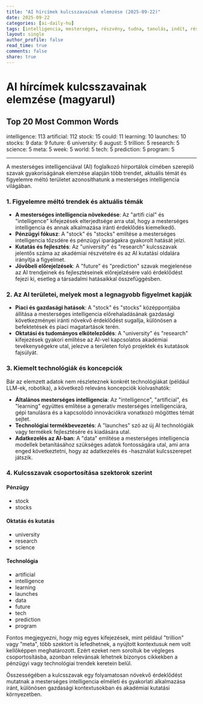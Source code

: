 ```yaml
---
title: "AI hírcímek kulcsszavainak elemzése (2025-09-22)"
date: 2025-09-22
categories: [ai-daily-hu]
tags: [intelligencia, mesterséges, részvény, tudna, tanulás, indít, részvények, adatok, jövő, egyetem, augusztus, trillió, kutatás, tudomány, meta, hét, világ, tech, előrejelzés, program]
layout: single
author_profile: false
read_time: true
comments: false
share: true
---
```


# AI hírcímek kulcsszavainak elemzése (magyarul)

## Top 20 Most Common Words

intelligence: 113
artificial: 112
stock: 15
could: 11
learning: 10
launches: 10
stocks: 9
data: 9
future: 6
university: 6
august: 5
trillion: 5
research: 5
science: 5
meta: 5
week: 5
world: 5
tech: 5
prediction: 5
program: 5

---

A mesterséges intelligenciával (AI) foglalkozó hírportálok címében szereplő szavak gyakoriságának elemzése alapján több trendet, aktuális témát és figyelemre méltó területet azonosíthatunk a mesterséges intelligencia világában.

### 1. Figyelemre méltó trendek és aktuális témák
- **A mesterséges intelligencia növekedése**: Az "artifi cial" és "intelligence" kifejezések elterjedtsége arra utal, hogy a mesterséges intelligencia és annak alkalmazása iránti érdeklődés kiemelkedő.
- **Pénzügyi fókusz**: A "stock" és "stocks" említése a mesterséges intelligencia tőzsdére és pénzügyi iparágakra gyakorolt hatását jelzi.
- **Kutatás és fejlesztés**: Az "university" és "research" kulcsszavak jelentős száma az akadémiai részvételre és az AI kutatási oldalára irányítja a figyelmet.
- **Jövőbeli előrejelzések**: A "future" és "prediction" szavak megjelenése az AI trendjeinek és fejlesztéseinek előrejelzésére való érdeklődést fejezi ki, esetleg a társadalmi hatásaikkal összefüggésben.

### 2. Az AI területei, melyek most a legnagyobb figyelmet kapják
- **Piaci és gazdasági hatások**: A "stock" és "stocks" középpontjába állítása a mesterséges intelligencia előrehaladásának gazdasági következményei iránti növekvő érdeklődést sugallja, különösen a befektetések és piaci magatartások terén.
- **Oktatási és tudományos elköteleződés**: A "university" és "research" kifejezések gyakori említése az AI-vel kapcsolatos akadémiai tevékenységekre utal, jelezve a területen folyó projektek és kutatások fajsúlyát.

### 3. Kiemelt technológiák és koncepciók
Bár az elemzett adatok nem részleteznek konkrét technológiákat (például LLM-ek, robotika), a következő releváns koncepciók kiolvashatók:
- **Általános mesterséges intelligencia**: Az "intelligence", "artificial", és "learning" együttes említése a generatív mesterséges intelligenciára, gépi tanulásra és a kapcsolódó innovációkra vonatkozó mögöttes témát sejtet.
- **Technológiai termékbevezetés**: A "launches" szó az új AI technológiák vagy termékek fejlesztésére és kiadására utal.
- **Adatkezelés az AI-ban**: A "data" említése a mesterséges intelligencia modellek betanításához szükséges adatok fontosságára utal, ami arra enged következtetni, hogy az adatkezelés és -használat kulcsszerepet játszik.

### 4. Kulcsszavak csoportosítása szektorok szerint

#### Pénzügy
- stock
- stocks

#### Oktatás és kutatás
- university
- research
- science

#### Technológia
- artificial
- intelligence
- learning
- launches
- data
- future
- tech
- prediction
- program

Fontos megjegyezni, hogy míg egyes kifejezések, mint például "trillion" vagy "meta", több szektort is lefedhetnek, a nyújtott kontextusuk nem volt kellőképpen meghatározott. Ezért ezeket nem soroltuk be végleges csoportosításba, azonban relevánsak lehetnek bizonyos cikkekben a pénzügyi vagy technológiai trendek keretein belül.

Összességében a kulcsszavak egy folyamatosan növekvő érdeklődést mutatnak a mesterséges intelligencia elméleti és gyakorlati alkalmazása iránt, különösen gazdasági kontextusokban és akadémiai kutatási környezetben.